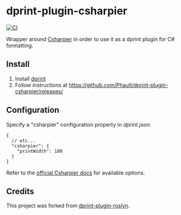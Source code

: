 # dprint-plugin-csharpier

[![CI](https://github.com/Phault/dprint-plugin-csharpier/workflows/CI/badge.svg)](https://github.com/Phault/dprint-plugin-csharpier/actions?query=workflow%3ACI)

Wrapper around [Csharpier](https://csharpier.com) in order to use it as a dprint plugin for C# formatting.

## Install

1. Install [dprint](https://dprint.dev/install/)
2. Follow instructions at https://github.com/Phault/dprint-plugin-csharpier/releases/

## Configuration

Specify a "csharpier" configuration property in _dprint.json_:

```jsonc
{
  // etc...
  "csharpier": {
    "printWidth": 100
  }
}
```

Refer to the [official Csharpier docs](https://csharpier.com/docs/Configuration) for available options.

## Credits

This project was forked from [dprint-plugin-roslyn](https://github.com/dprint/dprint-plugin-roslyn).
